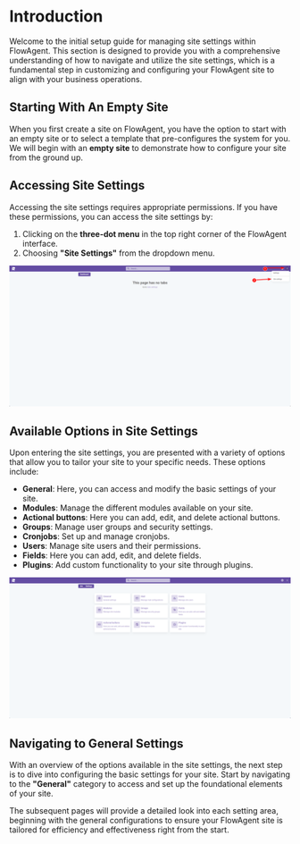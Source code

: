 # Introduction

Welcome to the initial setup guide for managing site settings within FlowAgent. This section is designed to provide you with a comprehensive understanding of how to navigate and utilize the site settings, which is a fundamental step in customizing and configuring your FlowAgent site to align with your business operations.

## Starting With An Empty Site

When you first create a site on FlowAgent, you have the option to start with an empty site or to select a template that pre-configures the system for you. We will begin with an **empty site** to demonstrate how to configure your site from the ground up.

## Accessing Site Settings

Accessing the site settings requires appropriate permissions. If you have these permissions, you can access the site settings by:

1. Clicking on the **three-dot menu** in the top right corner of the FlowAgent interface.
2. Choosing **"Site Settings"** from the dropdown menu.

![Accessing Site Settings](site-settings-open-menu.png)

## Available Options in Site Settings

Upon entering the site settings, you are presented with a variety of options that allow you to tailor your site to your specific needs. These options include:

- **General**: Here, you can access and modify the basic settings of your site.
- **Modules**: Manage the different modules available on your site.
- **Actional buttons**: Here you can add, edit, and delete actional buttons.
- **Groups**: Manage user groups and security settings.
- **Cronjobs**: Set up and manage cronjobs.
- **Users**: Manage site users and their permissions.
- **Fields**: Here you can add, edit, and delete fields.
- **Plugins**: Add custom functionality to your site through plugins.

![Site Settings Overview](site-settings-all-menus.png)

## Navigating to General Settings

With an overview of the options available in the site settings, the next step is to dive into configuring the basic settings for your site. Start by navigating to the **"General"** category to access and set up the foundational elements of your site.

The subsequent pages will provide a detailed look into each setting area, beginning with the general configurations to ensure your FlowAgent site is tailored for efficiency and effectiveness right from the start.